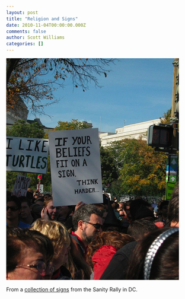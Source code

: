 ```yaml
---
layout: post
title: "Religion and Signs"
date: 2010-11-04T00:00:00.000Z
comments: false
author: Scott Williams
categories: []
---
```

<img alt="From a collection of signs from the Sanity Rally in DC. " src="./1288923278000.jpg">

From a <a href="http://www.buzzfeed.com/mjs538/the-100-best-signs-at-the-rally-to-restore-sanity">collection of signs</a> from the Sanity Rally in DC.
